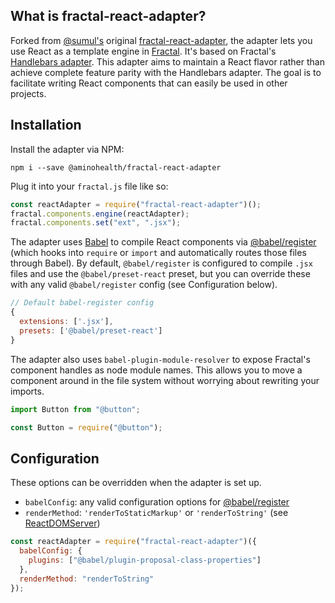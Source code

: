 ## What is fractal-react-adapter?

Forked from [@sumul's](https://github.com/sumul) original [fractal-react-adapter](https://github.com/sumul/fractal-react-adapter), the adapter lets you use React as a template engine in [Fractal](http://fractal.build). It's based on Fractal's [Handlebars adapter](https://github.com/frctl/handlebars). This adapter aims to maintain a React flavor rather than achieve complete feature parity with the Handlebars adapter. The goal is to facilitate writing React components that can easily be used in other projects.

## Installation

Install the adapter via NPM:

```
npm i --save @aminohealth/fractal-react-adapter
```

Plug it into your `fractal.js` file like so:

```js
const reactAdapter = require("fractal-react-adapter")();
fractal.components.engine(reactAdapter);
fractal.components.set("ext", ".jsx");
```

The adapter uses [Babel](https://babeljs.io) to compile React components via [@babel/register](https://babeljs.io/docs/en/babel-register/) (which hooks into `require` or `import` and automatically routes those files through Babel). By default, `@babel/register` is configured to compile `.jsx` files and use the `@babel/preset-react` preset, but you can override these with any valid `@babel/register` config (see Configuration below).

```js
// Default babel-register config
{
  extensions: ['.jsx'],
  presets: ['@babel/preset-react']
}
```

The adapter also uses `babel-plugin-module-resolver` to expose Fractal's component handles as node module names. This allows you to move a component around in the file system without worrying about rewriting your imports.

```js
import Button from "@button";
```

```js
const Button = require("@button");
```

## Configuration

These options can be overridden when the adapter is set up.

* `babelConfig`: any valid configuration options for [@babel/register](https://babeljs.io/docs/en/babel-register/)
* `renderMethod`: `'renderToStaticMarkup'` or `'renderToString'` (see [ReactDOMServer](https://facebook.github.io/react/docs/react-dom-server.html))

```js
const reactAdapter = require("fractal-react-adapter")({
  babelConfig: {
    plugins: ["@babel/plugin-proposal-class-properties"]
  },
  renderMethod: "renderToString"
});
```